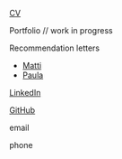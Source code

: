 <a href="/CV%202019%20Ciprian%20Florea.pdf" target="_blank">CV</a>


Portfolio // work in progress


Recommendation letters
<ul>
  <li><a href="">Matti</a></li>
  <li><a href="">Paula</a></li>
</ul>


<a href="https://www.linkedin.com/in/cflorea-r/" target="_blank">LinkedIn</a>


<a href="https://github.com/cflorea-r" target="_blank">GitHub</a>


email


phone
